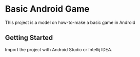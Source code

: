 # Basic Android Game

This project is a model on how-to-make a basic game in Android 

## Getting Started

Import the project with Android Studio or Intellij IDEA.

